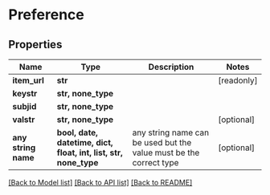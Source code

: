 # Preference


## Properties
Name | Type | Description | Notes
------------ | ------------- | ------------- | -------------
**item_url** | **str** |  | [readonly] 
**keystr** | **str, none_type** |  | 
**subjid** | **str, none_type** |  | 
**valstr** | **str, none_type** |  | [optional] 
**any string name** | **bool, date, datetime, dict, float, int, list, str, none_type** | any string name can be used but the value must be the correct type | [optional]

[[Back to Model list]](../README.md#documentation-for-models) [[Back to API list]](../README.md#documentation-for-api-endpoints) [[Back to README]](../README.md)


